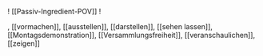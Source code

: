  ! [[Passiv-Ingredient-POV]] !

, [[vormachen]], [[ausstellen]], [[darstellen]], [[sehen lassen]], [[Montagsdemonstration]], [[Versammlungsfreiheit]], [[veranschaulichen]], [[zeigen]]